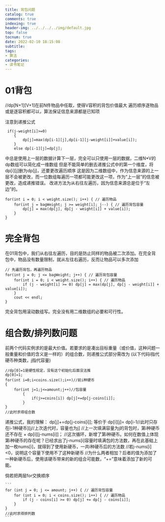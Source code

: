 ```yaml
---
title: 背包问题
catalog: true
comments: true
indexing: true
header-img: ../../../../img/default.jpg
top: false
tocnum: true
date: 2022-02-10 18:15:08
subtitle:
tags:
- 算法
categories:
- 读书笔记
---
```

# 01背包
//dp[N+1][V+1]在前N件物品中任取，使得V容积的背包价值最大
遍历顺序逐物品或是逐容积都可以，算法保证信息来源都是已知项

注意到递推公式
~~~
 if(j-weight[i]>=0)
	{
		dp[j]=max(dp[i-1][j],dp[i-1][j-weight[i]]+value[i]);
	}
	else dp[i-1][j]=dp[j];
~~~
中总是使用上一层的数据计算下一层，完全可以只使用一层的数据，二维N*V的dp数组可以简化成一维数组
但是不能简单的删去递推公式中的第一个维度，将dp[i][j]删为dp[j]，还要更改遍历顺序
这是因为二维数组中，作为信息来源的上一层不会被更改，而一位数组每遍历一项都可能更改这一项，作为“上一层”的信息被更改，造成递推错误。
改进方法为从右往左遍历，因为信息来源总是位于“左边”的。
~~~
for(int i = 0; i < weight.size(); i++) { // 遍历物品
    for(int j = bagWeight; j >= weight[i]; j--) { // 遍历背包容量
        dp[j] = max(dp[j], dp[j - weight[i]] + value[i]);
    }
}
~~~

# 完全背包
在01背包中，我们从右往左遍历，目的是防止同样的物品被二次添加。在完全背包中，物品没有数量限制，就从左往右遍历，反而让物品可以多次添加
~~~
// 先遍历背包，再遍历物品
for(int j = 0; j <= bagWeight; j++) { // 遍历背包容量
    for(int i = 0; i < weight.size(); i++) { // 遍历物品
        if (j - weight[i] >= 0) dp[j] = max(dp[j], dp[j - weight[i]] + value[i]);
    }
    cout << endl;
}
~~~
完全背包用滚动数组写。完全没有用二维数组的必要和可行性。

# 组合数/排列数问题
前两个代码实例求的是最大价值。若要求的是凑出目标重量（或价值，这种问题一般重量和价值的含义是一样的）的组合数，则递推公式部分需改为
(以下代码i指代硬币种类数，j指代容量)
~~~
//dp[0]=1是硬性规定，没有这个初始化后面没法推
dp[0]=1;
for(int i=0;i<coins.size();i++)//前i种硬币
{
	for(int j=1;j<=amount;j++)//包容量
		{
			if(j>=coins[i]) dp[j]+=dp[j-coins[i]];
		}
}
//此时求得组合数
~~~
递推公式，我的理解：
dp[j]+=dp[j-coins[i]];
等价于
dp[i][j]=
dp[i-1//此时只存在i-1种硬币][j//上次迭代时，容量也为j] 
//上一次填满容量为j的背包时，第i种硬币还不存在
+ 
dp[i][j-nums[i]]；
//这次循环，新增了第i种硬币。如何在数值上体现第i种硬币的存在呢？已经求出了j-nums[i]容量时填满包的方法数，再在此基础上加一枚nums[i]，就得到了使用新硬币，一共i种硬币后的方法数
//若j-nums[i]<0，说明这个容量下使用不了这种新硬币
//为什么两者相加？后者的值为添加了一种新硬币后，使用该硬币带来的新的组合可能数，“+=”意味着添加了新的可能。


倘若把两层for交换顺序
~~~
```
for (int j = 0; j <= amount; j++) { // 遍历背包容量
    for (int i = 0; i < coins.size(); i++) { // 遍历物品
        if (j - coins[i] >= 0) dp[j] += dp[j - coins[i]];
    }
}
//此时求得排列数
```
~~~


